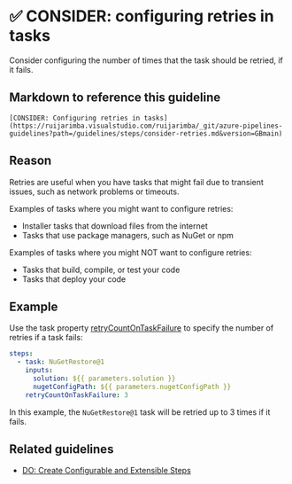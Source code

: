 # ✅ CONSIDER: configuring retries in tasks

Consider configuring the number of times that the task should be retried, if it
fails.

## Markdown to reference this guideline

```plaintext
[CONSIDER: Configuring retries in tasks](https://ruijarimba.visualstudio.com/ruijarimba/_git/azure-pipelines-guidelines?path=/guidelines/steps/consider-retries.md&version=GBmain)
```

## Reason

Retries are useful when you have tasks that might fail due to transient issues,
such as network problems or timeouts.

Examples of tasks where you might want to configure retries:

- Installer tasks that download files from the internet
- Tasks that use package managers, such as NuGet or npm

Examples of tasks where you might NOT want to configure retries:

- Tasks that build, compile, or test your code
- Tasks that deploy your code

## Example

Use the task property
[retryCountOnTaskFailure](https://learn.microsoft.com/en-us/azure/devops/pipelines/process/tasks?view=azure-devops&tabs=yaml#number-of-retries-if-task-failed)
to specify the number of retries if a task fails:

```yaml
steps:
  - task: NuGetRestore@1
    inputs:
      solution: ${{ parameters.solution }}
      nugetConfigPath: ${{ parameters.nugetConfigPath }}
    retryCountOnTaskFailure: 3
```

In this example, the `NuGetRestore@1` task will be retried up to 3 times if it fails.

## Related guidelines

- [DO: Create Configurable and Extensible Steps](/guidelines/steps/do-extensible-steps.md)
